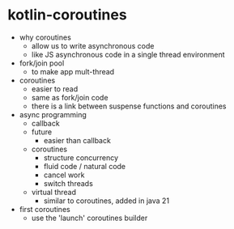 # kotlin-coroutines
- why coroutines
  - allow us to write asynchronous code 
  - like JS asynchronous code in a single thread environment
- fork/join pool
  - to make app mult-thread 
- coroutines 
  - easier to read 
  - same as fork/join code 
  - there is a link between suspense functions and coroutines
- async programming 
  - callback 
  - future
    - easier than callback
  - coroutines
    - structure concurrency 
    - fluid code / natural code 
    - cancel work 
    - switch threads
  - virtual thread
    - similar to coroutines, added in java 21
- first coroutines
  - use the 'launch' coroutines builder


